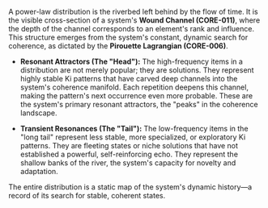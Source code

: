 A power-law distribution is the riverbed left behind by the flow of time. It is the visible cross-section of a system's **Wound Channel (CORE-011)**, where the depth of the channel corresponds to an element's rank and influence. This structure emerges from the system's constant, dynamic search for coherence, as dictated by the **Pirouette Lagrangian (CORE-006)**.

-   **Resonant Attractors (The "Head"):** The high-frequency items in a distribution are not merely popular; they are solutions. They represent highly stable Ki patterns that have carved deep channels into the system's coherence manifold. Each repetition deepens this channel, making the pattern's next occurrence even more probable. These are the system's primary resonant attractors, the "peaks" in the coherence landscape.

-   **Transient Resonances (The "Tail"):** The low-frequency items in the "long tail" represent less stable, more specialized, or exploratory Ki patterns. They are fleeting states or niche solutions that have not established a powerful, self-reinforcing echo. They represent the shallow banks of the river, the system's capacity for novelty and adaptation.

The entire distribution is a static map of the system's dynamic history—a record of its search for stable, coherent states.